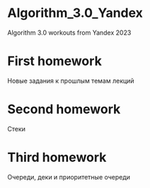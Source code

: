 # Algorithm_3.0_Yandex
Algorithm 3.0 workouts from Yandex 2023

# First homework
Новые задания к прошлым темам лекций

# Second homework
Стеки

# Third homework
Очереди, деки и приоритетные очереди